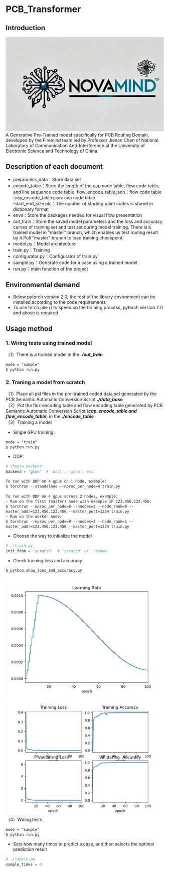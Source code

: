 # PCB_Transformer
## Introduction
![Novamind](assets/novamind.jpg) 
A Generative Pre-Trained model specifically for PCB Routing Domain, developed by the Firemind team led by Professor Jienan Chen 
of National Laboratory of Communication Anti-Interference at the University of Electronic Science and Technology of China.
## Description of each document 
- preprocess_data：Store data set
- encode_table：Store the length of the cap code table, flow code table, and line sequence code table
·flow_encode_table.json：flow code table  
·cap_encode_table.json: cap code table  
·start_end_size.pkl：The number of starting point codes is stored in dictionary format
- envs：Store the packages needed for visual flow presentation
- out_train：Store the saved model parameters and the loss and accuracy curves of training set and test set during model training.
  There is a trained model in "master" branch, which enables us test routing result by it.Pull "master" branch to load training checkpoint.  
- model.py：Model architecture
- train.py：Training
- configurator.py：Configurator of train.py
- sample.py：Generate code for a case using a trained model
- run.py：main function of the project

## Environmental demand
- Below pytorch version 2.0, the rest of the library environment can be installed according to the code requirements
- To use torch.pile () to speed up the training process, pytorch version 2.0 and above is required

## Usage method
### 1. Wiring tests using trained model
（1）There is a trained model in the ***./out_train***

```
mode = "sample"
$ python run.py
```
### 2. Traning a model from scratch
（1）Place all pkl files in the pre-trained coded data set generated by the PCB Semantic Automatic Conversion Script ***./data_base***  
（2）Put the flux encoding table and flow encoding table generated by PCB Semantic Automatic Conversion Script (**_cap_encode_table and flow_encode_table_**) in the ***./encode_table***  
（3）Training a model
- Single GPU training:
```
mode = "train"
$ python run.py
```
- DDP:
```python
# choose backend
backend = 'gloo'  # 'nccl', 'gloo', etc.
```
```
To run with DDP on 4 gpus on 1 node, example:
$ torchrun --standalone --nproc_per_node=4 train.py

To run with DDP on 4 gpus across 2 nodes, example:
- Run on the first (master) node with example IP 123.456.123.456:
$ torchrun --nproc_per_node=8 --nnodes=2 --node_rank=0 --master_addr=123.456.123.456 --master_port=1234 train.py
- Run on the worker node:
$ torchrun --nproc_per_node=8 --nnodes=2 --node_rank=1 --master_addr=123.456.123.456 --master_port=1234 train.py
```
- Choose the way to initialize the model
```python
# ./train.py 
init_from = 'scratch'  # 'scratch' or 'resume'
```
- Check training loss and accuracy
```
$ python show_loss_and_accuracy.py
```
![Novamind](assets/lr.png) 
![Novamind](assets/training_valid_loss_acc.png)   
（4）Wiring tests
```
mode = "sample"
$ python run.py
```
- Sets how many times to predict a case, and then selects the optimal prediction result
```python
# ./sample.py 
sample_times = 4
